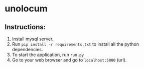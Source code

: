 # unolocum
## Instructions:
1. Install mysql server.
2. Run `pip install -r requirements.txt` to install all the python dependencies.
3. To start the application, run `run.py`
4. Go to your web browser and go to `localhost:5000` (url). 
